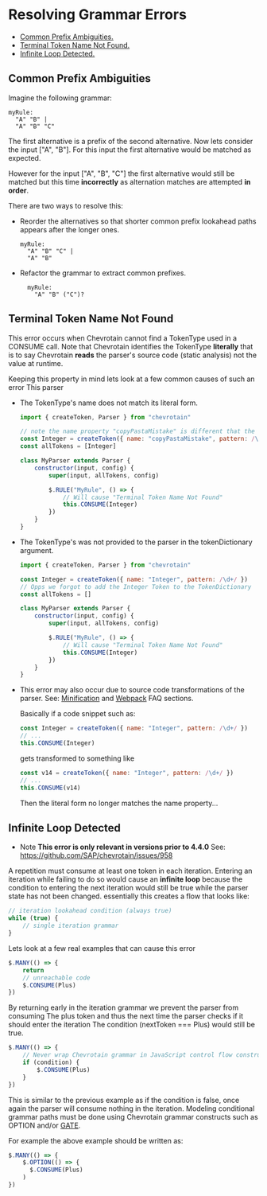# Resolving Grammar Errors

-   [Common Prefix Ambiguities.](#COMMON_PREFIX)
-   [Terminal Token Name Not Found.](#TERMINAL_NAME_NOT_FOUND)
-   [Infinite Loop Detected.](#INFINITE_LOOP)

## Common Prefix Ambiguities

Imagine the following grammar:

```antlr
myRule:
  "A" "B" |
  "A" "B" "C"
```

The first alternative is a prefix of the second alternative.
Now lets consider the input ["A", "B"].
For this input the first alternative would be matched as expected.

However for the input ["A", "B", "C"] the first
alternative would still be matched but this time **incorrectly**
as alternation matches are attempted **in order**.

There are two ways to resolve this:

-   Reorder the alternatives so that shorter common prefix lookahead
    paths appears after the longer ones.

    ```antlr
    myRule:
      "A" "B" "C" |
      "A" "B"
    ```

-   Refactor the grammar to extract common prefixes.

    ```antlr
      myRule:
        "A" "B" ("C")?
    ```

## Terminal Token Name Not Found

This error occurs when Chevrotain cannot find a TokenType used in a CONSUME call.
Note that Chevrotain identifies the TokenType **literally** that is to say
Chevrotain **reads** the parser's source code (static analysis) not the value at runtime.

Keeping this property in mind lets look at a few common causes of such an error
This parser

-   The TokenType's name does not match its literal form.

    ```javascript
    import { createToken, Parser } from "chevrotain"

    // note the name property "copyPastaMistake" is different that the variable name "Integer"
    const Integer = createToken({ name: "copyPastaMistake", pattern: /\d+/ })
    const allTokens = [Integer]

    class MyParser extends Parser {
        constructor(input, config) {
            super(input, allTokens, config)

            $.RULE("MyRule", () => {
                // Will cause "Terminal Token Name Not Found"
                this.CONSUME(Integer)
            })
        }
    }
    ```

-   The TokenType's was not provided to the parser in the tokenDictionary argument.

    ```javascript
    import { createToken, Parser } from "chevrotain"

    const Integer = createToken({ name: "Integer", pattern: /\d+/ })
    // Opps we forgot to add the Integer Token to the TokenDictionary
    const allTokens = []

    class MyParser extends Parser {
        constructor(input, config) {
            super(input, allTokens, config)

            $.RULE("MyRule", () => {
                // Will cause "Terminal Token Name Not Found"
                this.CONSUME(Integer)
            })
        }
    }
    ```

-   This error may also occur due to source code transformations of the parser.
    See: [Minification](https://sap.github.io/chevrotain/docs/FAQ.html#MINIFIED)
    and [Webpack](https://sap.github.io/chevrotain/docs/FAQ.html#WEBPACK) FAQ sections.

    Basically if a code snippet such as:

    ```javascript
    const Integer = createToken({ name: "Integer", pattern: /\d+/ })
    // ...
    this.CONSUME(Integer)
    ```

    gets transformed to something like

    ```javascript
    const v14 = createToken({ name: "Integer", pattern: /\d+/ })
    // ...
    this.CONSUME(v14)
    ```

    Then the literal form no longer matches the name property...

## Infinite Loop Detected

-   Note **This error is only relevant in versions prior to 4.4.0**
    See: https://github.com/SAP/chevrotain/issues/958

A repetition must consume at least one token in each iteration.
Entering an iteration while failing to do so would cause an **infinite loop** because
the condition to entering the next iteration would still be true while the parser state has
not been changed. essentially this creates a flow that looks like:

```javascript
// iteration lookahead condition (always true)
while (true) {
    // single iteration grammar
}
```

Lets look at a few real examples that can cause this error

```javascript
$.MANY(() => {
    return
    // unreachable code
    $.CONSUME(Plus)
})
```

By returning early in the iteration grammar we prevent the parser from consuming
The plus token and thus the next time the parser checks if it should enter the iteration
The condition (nextToken === Plus) would still be true.

```javascript
$.MANY(() => {
    // Never wrap Chevrotain grammar in JavaScript control flow constructs.
    if (condition) {
        $.CONSUME(Plus)
    }
})
```

This is similar to the previous example as if the condition is false, once
again the parser will consume nothing in the iteration.
Modeling conditional grammar paths must be done using Chevrotain grammar constructs
such as OPTION and/or [GATE](https://sap.github.io/chevrotain/docs/features/gates.html).

For example the above example should be written as:

```javascript
$.MANY(() => {
    $.OPTION(() => {
      $.CONSUME(Plus)
    )
})
```
